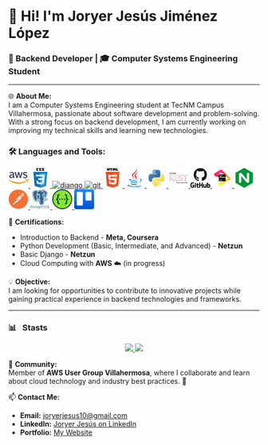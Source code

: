 # 👋 Hi! I'm Joryer Jesús Jiménez López

### 🚀 Backend Developer | 🎓 Computer Systems Engineering Student

---

🌐 **About Me:**  
I am a Computer Systems Engineering student at TecNM Campus Villahermosa, passionate about software development and problem-solving. With a strong focus on backend development, I am currently working on improving my technical skills and learning new technologies.

<h3 align="left">🛠 Languages and Tools:</h3>
<p align="left"> <a href="https://aws.amazon.com" target="_blank" rel="noreferrer"> <img src="https://raw.githubusercontent.com/devicons/devicon/master/icons/amazonwebservices/amazonwebservices-original-wordmark.svg" alt="aws" width="40" height="40"/> </a> <a href="https://www.w3schools.com/css/" target="_blank" rel="noreferrer"> <img src="https://raw.githubusercontent.com/devicons/devicon/master/icons/css3/css3-original-wordmark.svg" alt="css3" width="40" height="40"/> </a> <a href="https://www.djangoproject.com/" target="_blank" rel="noreferrer"> <img src="https://cdn.worldvectorlogo.com/logos/django.svg" alt="django" width="40" height="40"/> </a> <a href="https://git-scm.com/" target="_blank" rel="noreferrer"> <img src="https://www.vectorlogo.zone/logos/git-scm/git-scm-icon.svg" alt="git" width="40" height="40"/> </a> <a href="https://www.w3.org/html/" target="_blank" rel="noreferrer"> <img src="https://raw.githubusercontent.com/devicons/devicon/master/icons/html5/html5-original-wordmark.svg" alt="html5" width="40" height="40"/> </a> <a href="https://www.java.com" target="_blank" rel="noreferrer"> <img src="https://raw.githubusercontent.com/devicons/devicon/master/icons/java/java-original.svg" alt="java" width="40" height="40"/> </a> <a href="https://www.python.org" target="_blank" rel="noreferrer"> <img src="https://raw.githubusercontent.com/devicons/devicon/master/icons/python/python-original.svg" alt="python" width="40" height="40"/> </a> <a href="https://www.django-rest-framework.org/" target="_blank" rel="noreferrer"> <img src="https://raw.githubusercontent.com/devicons/devicon/master/icons/djangorest/djangorest-original-wordmark.svg" alt="django_rest" width="40" height="40"/> </a> <a href="https://github.com/" target="_blank" rel="noreferrer"> <img src="https://raw.githubusercontent.com/devicons/devicon/master/icons/github/github-original-wordmark.svg" alt="github" width="40" height="40"/> </a> <a href="" target="_blank" rel="noreferrer"> <img src="https://raw.githubusercontent.com/devicons/devicon/master/icons/jetbrains/jetbrains-original.svg" alt="jetbrains" width="40" height="40"/> </a>  <a href="" target="_blank" rel="noreferrer"> <img src="https://raw.githubusercontent.com/devicons/devicon/master/icons/nginx/nginx-original.svg" alt="ngix" width="40" height="40"/> </a> <a href="" target="_blank" rel="noreferrer"> <img src="https://raw.githubusercontent.com/devicons/devicon/master/icons/postman/postman-original.svg" alt="postman" width="40" height="40"/> </a> <a href="" target="_blank" rel="noreferrer"> <img src="https://raw.githubusercontent.com/devicons/devicon/master/icons/postgresql/postgresql-plain-wordmark.svg" alt="postgres" width="40" height="40"/> </a> <a href="" target="_blank" rel="noreferrer"> <img src="https://raw.githubusercontent.com/devicons/devicon/master/icons/swagger/swagger-original.svg" alt="swagger" width="40" height="40"/> </a> <a href="" target="_blank" rel="noreferrer"> <img src="https://raw.githubusercontent.com/devicons/devicon/master/icons/trello/trello-original.svg" alt="trello" width="40" height="40"/> </a></p>

📜 **Certifications:**  
- Introduction to Backend - **Meta, Coursera**  
- Python Development (Basic, Intermediate, and Advanced) - **Netzun**  
- Basic Django - **Netzun**  
- Cloud Computing with **AWS** ☁️ (in progress)  

💡 **Objective:**  
I am looking for opportunities to contribute to innovative projects while gaining practical experience in backend technologies and frameworks.

---
### 📊 &nbsp; Stasts

<p align="center">
<a href="https://github.com/JoryerJL">
  <img height="180em" src="https://github-readme-stats-eight-theta.vercel.app/api?username=JoryerJL&show_icons=true&theme=tokyonight&include_all_commits=true&count_private=true"/>
  <img height="180em" src="https://github-readme-stats-eight-theta.vercel.app/api/top-langs/?username=JoryerJL&layout=compact&langs_count=8&theme=tokyonight"/>
</a>
</p>

📍 **Community:**  
Member of **AWS User Group Villahermosa**, where I collaborate and learn about cloud technology and industry best practices. 🎉  

📫 **Contact Me:**  
- **Email:** [joryerjesus10@gmail.com](mailto:joryerjesus10@gmail.com)  
- **LinkedIn:** [Joryer Jesús on LinkedIn](https://www.linkedin.com/in/joryer-jimenez-563a3b171/)  
- **Portfolio:** [My Website](https://joryerjl.netlify.app/)  



<!---
JoryerJL/JoryerJL is a ✨ special ✨ repository because its `README.md` (this file) appears on your GitHub profile.
You can click the Preview link to take a look at your changes.
--->
